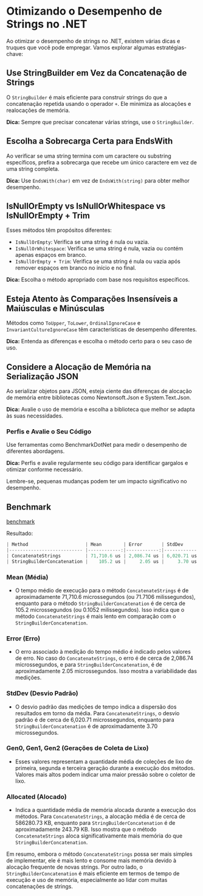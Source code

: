# Otimizando o Desempenho de Strings no .NET

Ao otimizar o desempenho de strings no .NET, existem várias dicas e truques que você pode empregar. Vamos explorar algumas estratégias-chave:

## Use StringBuilder em Vez da Concatenação de Strings

O `StringBuilder` é mais eficiente para construir strings do que a concatenação repetida usando o operador `+`. Ele minimiza as alocações e realocações de memória.

**Dica:** Sempre que precisar concatenar várias strings, use o `StringBuilder`.

## Escolha a Sobrecarga Certa para EndsWith

Ao verificar se uma string termina com um caractere ou substring específicos, prefira a sobrecarga que recebe um único caractere em vez de uma string completa.

**Dica:** Use `EndsWith(char)` em vez de `EndsWith(string)` para obter melhor desempenho.

## IsNullOrEmpty vs IsNullOrWhitespace vs IsNullOrEmpty + Trim

Esses métodos têm propósitos diferentes:

- `IsNullOrEmpty`: Verifica se uma string é nula ou vazia.
- `IsNullOrWhitespace`: Verifica se uma string é nula, vazia ou contém apenas espaços em branco.
- `IsNullOrEmpty + Trim`: Verifica se uma string é nula ou vazia após remover espaços em branco no início e no final.

**Dica:** Escolha o método apropriado com base nos requisitos específicos.

## Esteja Atento às Comparações Insensíveis a Maiúsculas e Minúsculas

Métodos como `ToUpper`, `ToLower`, `OrdinalIgnoreCase` e `InvariantCultureIgnoreCase` têm características de desempenho diferentes.

**Dica:** Entenda as diferenças e escolha o método certo para o seu caso de uso.

## Considere a Alocação de Memória na Serialização JSON

Ao serializar objetos para JSON, esteja ciente das diferenças de alocação de memória entre bibliotecas como Newtonsoft.Json e System.Text.Json.

**Dica:** Avalie o uso de memória e escolha a biblioteca que melhor se adapta às suas necessidades.

### Perfis e Avalie o Seu Código

Use ferramentas como BenchmarkDotNet para medir o desempenho de diferentes abordagens.

**Dica:** Perfis e avalie regularmente seu código para identificar gargalos e otimizar conforme necessário.

Lembre-se, pequenas mudanças podem ter um impacto significativo no desempenho.

## Benchmark

[benchmark](../demos/demo_benchmark_strings/)

Resultado:

```powershell
| Method                     | Mean        | Error       | StdDev      | Gen0        | Gen1       | Gen2       | Allocated    |
|--------------------------- |------------:|------------:|------------:|------------:|-----------:|-----------:|-------------:|
| ConcatenateStrings         | 71,710.6 us | 2,086.74 us | 6,020.71 us | 164375.0000 | 94250.0000 | 93625.0000 | 586280.73 KB |
| StringBuilderConcatenation |    105.2 us |     2.05 us |     3.70 us |     36.9873 |    36.9873 |    36.9873 |    243.79 KB |
```

### Mean (Média)

- O tempo médio de execução para o método `ConcatenateStrings` é de aproximadamente 71,710.6 microssegundos (ou 71.7106 milissegundos), enquanto para o método `StringBuilderConcatenation` é de cerca de 105.2 microssegundos (ou 0.1052 milissegundos). Isso indica que o método `ConcatenateStrings` é mais lento em comparação com o `StringBuilderConcatenation`.

### Error (Erro)

- O erro associado à medição do tempo médio é indicado pelos valores de erro. No caso do `ConcatenateStrings`, o erro é de cerca de 2,086.74 microssegundos, e para `StringBuilderConcatenation`, é de aproximadamente 2.05 microssegundos. Isso mostra a variabilidade das medições.

### StdDev (Desvio Padrão)

- O desvio padrão das medições de tempo indica a dispersão dos resultados em torno da média. Para `ConcatenateStrings`, o desvio padrão é de cerca de 6,020.71 microssegundos, enquanto para `StringBuilderConcatenation` é de aproximadamente 3.70 microssegundos.

### Gen0, Gen1, Gen2 (Gerações de Coleta de Lixo)

- Esses valores representam a quantidade média de coleções de lixo de primeira, segunda e terceira geração durante a execução dos métodos. Valores mais altos podem indicar uma maior pressão sobre o coletor de lixo.

### Allocated (Alocado)

- Indica a quantidade média de memória alocada durante a execução dos métodos. Para `ConcatenateStrings`, a alocação média é de cerca de 586280.73 KB, enquanto para `StringBuilderConcatenation` é de aproximadamente 243.79 KB. Isso mostra que o método `ConcatenateStrings` aloca significativamente mais memória do que `StringBuilderConcatenation`.

Em resumo, embora o método `ConcatenateStrings` possa ser mais simples de implementar, ele é mais lento e consome mais memória devido à alocação frequente de novas strings. Por outro lado, o `StringBuilderConcatenation` é mais eficiente em termos de tempo de execução e uso de memória, especialmente ao lidar com muitas concatenações de strings.